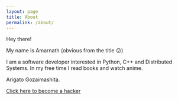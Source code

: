 ```yaml
---
layout: page
title: About
permalink: /about/
---
```


Hey there!

My name is Amarnath (obvious from the title :confused:)

I am a software developer interested in Python, C++ and Distributed Systems.
In my free time I read books and watch anime.

Arigato Gozaimashita.




[Click here to become a hacker](http://hackertyper.com/)